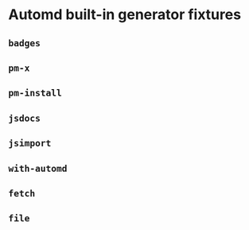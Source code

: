 # Automd built-in generator fixtures

## `badges`

<!-- automd:badges bundlephobia packagephobia  -->
<!-- /automd -->

## `pm-x`

<!-- automd:pm-x args=. -->
<!-- /automd -->

## `pm-install`

<!-- automd:pm-install dev separate-->
<!-- /automd -->

## `jsdocs`

<!-- automd:jsdocs -->
<!-- /automd -->

## `jsimport`

<!-- automd:jsimport cjs=true cdn=true name=pkg imports=foo,bar -->
<!-- /automd -->

## `with-automd`

<!-- automd:with-automd -->
<!-- /automd -->

## `fetch`

<!-- automd:fetch url="https://gist.github.com/pi0/c176defbba5568b6d06ea619a75f6104/raw" -->
<!-- /automd -->

## `file`

<!-- automd:file src="./TEST.md" -->
<!-- /automd -->
